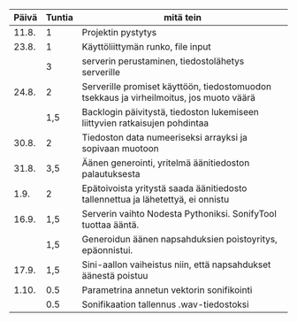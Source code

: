 Päivä | Tuntia | mitä tein
------|--------|-----------
11.8. | 1 | Projektin pystytys
23.8. | 1 | Käyttöliittymän runko, file input
    | 3 | serverin perustaminen, tiedostolähetys serverille
24.8. | 2 | Serverille promiset käyttöön, tiedostomuodon tsekkaus ja virheilmoitus, jos muoto väärä
     | 1,5 | Backlogin päivitystä, tiedoston lukemiseen liittyvien ratkaisujen pohdintaa
30.8. | 2 | Tiedoston data numeeriseksi arrayksi ja sopivaan muotoon
31.8. | 3,5 | Äänen generointi, yritelmä äänitiedoston palautuksesta
1.9. | 2 | Epätoivoista yritystä saada äänitiedosto tallennettua ja lähetettyä, ei onnistu
16.9. | 1,5 | Serverin vaihto Nodesta Pythoniksi. SonifyTool tuottaa ääntä.
      | 1,5 | Generoidun äänen napsahduksien poistoyritys, epäonnistui.
17.9. | 1,5 | Sini-aallon vaiheistus niin, että napsahdukset äänestä poistuu
1.10. | 0.5 | Parametrina annetun vektorin sonifikointi 
      | 0.5 | Sonifikaation tallennus .wav-tiedostoksi
